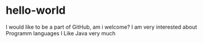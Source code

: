 # hello-world
I would like to be a part of GitHub, am i welcome?
I am very interested about Programm languages
I Like Java very much
